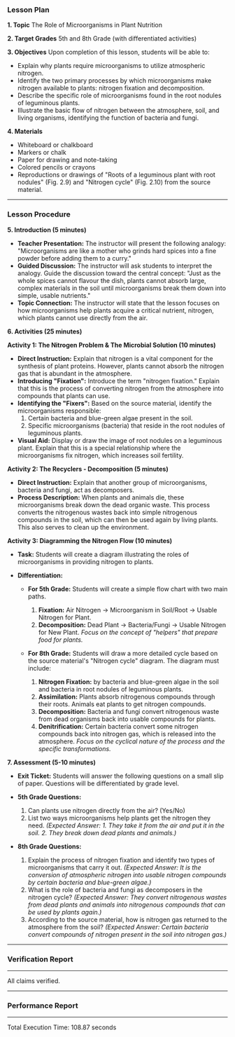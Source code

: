 ### **Lesson Plan**

**1. Topic**
The Role of Microorganisms in Plant Nutrition

**2. Target Grades**
5th and 8th Grade (with differentiated activities)

**3. Objectives**
Upon completion of this lesson, students will be able to:
*   Explain why plants require microorganisms to utilize atmospheric nitrogen.
*   Identify the two primary processes by which microorganisms make nitrogen available to plants: nitrogen fixation and decomposition.
*   Describe the specific role of microorganisms found in the root nodules of leguminous plants.
*   Illustrate the basic flow of nitrogen between the atmosphere, soil, and living organisms, identifying the function of bacteria and fungi.

**4. Materials**
*   Whiteboard or chalkboard
*   Markers or chalk
*   Paper for drawing and note-taking
*   Colored pencils or crayons
*   Reproductions or drawings of "Roots of a leguminous plant with root nodules" (Fig. 2.9) and "Nitrogen cycle" (Fig. 2.10) from the source material.

---

### **Lesson Procedure**

**5. Introduction (5 minutes)**

*   **Teacher Presentation:** The instructor will present the following analogy: "Microorganisms are like a mother who grinds hard spices into a fine powder before adding them to a curry."
*   **Guided Discussion:** The instructor will ask students to interpret the analogy. Guide the discussion toward the central concept: "Just as the whole spices cannot flavour the dish, plants cannot absorb large, complex materials in the soil until microorganisms break them down into simple, usable nutrients."
*   **Topic Connection:** The instructor will state that the lesson focuses on how microorganisms help plants acquire a critical nutrient, nitrogen, which plants cannot use directly from the air.

**6. Activities (25 minutes)**

**Activity 1: The Nitrogen Problem & The Microbial Solution (10 minutes)**

*   **Direct Instruction:** Explain that nitrogen is a vital component for the synthesis of plant proteins. However, plants cannot absorb the nitrogen gas that is abundant in the atmosphere.
*   **Introducing "Fixation":** Introduce the term "nitrogen fixation." Explain that this is the process of converting nitrogen from the atmosphere into compounds that plants can use.
*   **Identifying the "Fixers":** Based on the source material, identify the microorganisms responsible:
    1.  Certain bacteria and blue-green algae present in the soil.
    2.  Specific microorganisms (bacteria) that reside in the root nodules of leguminous plants.
*   **Visual Aid:** Display or draw the image of root nodules on a leguminous plant. Explain that this is a special relationship where the microorganisms fix nitrogen, which increases soil fertility.

**Activity 2: The Recyclers - Decomposition (5 minutes)**

*   **Direct Instruction:** Explain that another group of microorganisms, bacteria and fungi, act as decomposers.
*   **Process Description:** When plants and animals die, these microorganisms break down the dead organic waste. This process converts the nitrogenous wastes back into simple nitrogenous compounds in the soil, which can then be used again by living plants. This also serves to clean up the environment.

**Activity 3: Diagramming the Nitrogen Flow (10 minutes)**

*   **Task:** Students will create a diagram illustrating the roles of microorganisms in providing nitrogen to plants.

*   **Differentiation:**
    *   **For 5th Grade:** Students will create a simple flow chart with two main paths.
        1.  **Fixation:** Air Nitrogen → Microorganism in Soil/Root → Usable Nitrogen for Plant.
        2.  **Decomposition:** Dead Plant → Bacteria/Fungi → Usable Nitrogen for New Plant.
        *Focus on the concept of "helpers" that prepare food for plants.*

    *   **For 8th Grade:** Students will draw a more detailed cycle based on the source material's "Nitrogen cycle" diagram. The diagram must include:
        1.  **Nitrogen Fixation:** by bacteria and blue-green algae in the soil and bacteria in root nodules of leguminous plants.
        2.  **Assimilation:** Plants absorb nitrogenous compounds through their roots. Animals eat plants to get nitrogen compounds.
        3.  **Decomposition:** Bacteria and fungi convert nitrogenous waste from dead organisms back into usable compounds for plants.
        4.  **Denitrification:** Certain bacteria convert some nitrogen compounds back into nitrogen gas, which is released into the atmosphere.
        *Focus on the cyclical nature of the process and the specific transformations.*

**7. Assessment (5-10 minutes)**

*   **Exit Ticket:** Students will answer the following questions on a small slip of paper. Questions will be differentiated by grade level.

*   **5th Grade Questions:**
    1.  Can plants use nitrogen directly from the air? (Yes/No)
    2.  List two ways microorganisms help plants get the nitrogen they need.
        *(Expected Answer: 1. They take it from the air and put it in the soil. 2. They break down dead plants and animals.)*

*   **8th Grade Questions:**
    1.  Explain the process of nitrogen fixation and identify two types of microorganisms that carry it out.
        *(Expected Answer: It is the conversion of atmospheric nitrogen into usable nitrogen compounds by certain bacteria and blue-green algae.)*
    2.  What is the role of bacteria and fungi as decomposers in the nitrogen cycle?
        *(Expected Answer: They convert nitrogenous wastes from dead plants and animals into nitrogenous compounds that can be used by plants again.)*
    3.  According to the source material, how is nitrogen gas returned to the atmosphere from the soil?
        *(Expected Answer: Certain bacteria convert compounds of nitrogen present in the soil into nitrogen gas.)*
---
### Verification Report
---
All claims verified.


---
### Performance Report
---
Total Execution Time: 108.87 seconds
